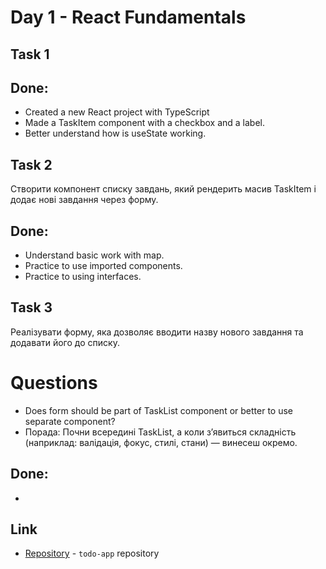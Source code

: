 # Day 1 - React Fundamentals

## Task 1

## Done:
- Created a new React project with TypeScript
- Made a TaskItem component with a checkbox and a label.
- Better understand how is useState working.

## Task 2
Створити компонент списку завдань, який рендерить масив TaskItem і додає нові завдання через форму.

## Done: 
- Understand basic work with map.
- Practice to use imported components.
- Practice to using interfaces.

## Task 3
Реалізувати форму, яка дозволяє вводити назву нового завдання та додавати його до списку.

# Questions
- Does form should be part of TaskList component or better to use separate component?
- Порада: Почни всередині TaskList, а коли з’явиться складність (наприклад: валідація, фокус, стилі, стани) — винесеш окремо.

## Done:
- 

## Link
- [Repository](https://github.com/LanternOfDarkness/todo-app) - `todo-app` repository
